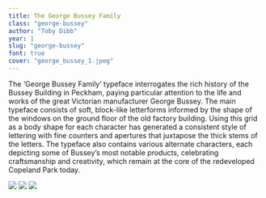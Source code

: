 ```yaml
---
title: The George Bussey Family
class: "george-bussey"
author: "Toby Dibb"
year: 1
slug: "george-bussey"
font: true
cover: "george_bussey_1.jpeg"
---
```


The ‘George Bussey Family’ typeface interrogates the rich history of the Bussey Building in Peckham, paying particular attention to the life and works of the great Victorian manufacturer George Bussey. The main typeface consists of soft, block-like letterforms informed by the shape of the windows on the ground floor of the old factory building. Using this grid as a body shape for each character has generated a consistent style of lettering with fine counters and apertures that juxtapose the thick stems of the letters. The typeface also contains various alternate characters, each depicting some of Bussey’s most notable products, celebrating craftsmanship and creativity, which remain at the core of the redeveloped Copeland Park today.

![](/images/george_bussey_1.jpeg)
![](/images/george_bussey_2.jpeg)
![](/images/george_bussey_3.jpeg)
